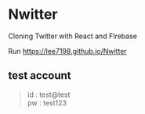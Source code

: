# Nwitter
Cloning Twitter with React and FIrebase

Run
https://lee7198.github.io/Nwitter

test account
----------
>id : test@test   
>pw : test123
